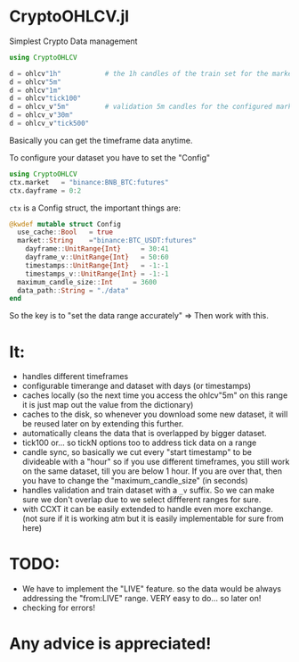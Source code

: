 # CryptoOHLCV.jl
Simplest Crypto Data management

```julia
using CryptoOHLCV

d = ohlcv"1h"           # the 1h candles of the train set for the market and range that is configured by the "ctx" module variable
d = ohlcv"5m"
d = ohlcv"1m"
d = ohlcv"tick100"
d = ohlcv_v"5m"         # validation 5m candles for the configured market
d = ohlcv_v"30m"   
d = ohlcv_v"tick500"
```

Basically you can get the timeframe data anytime.

To configure your dataset you have to set the "Config"

```julia
using CryptoOHLCV
ctx.market   = "binance:BNB_BTC:futures"
ctx.dayframe = 0:2
```

`ctx` is a Config struct, the important things are: 
```julia
@kwdef mutable struct Config
  use_cache::Bool   = true 
  market::String    ="binance:BTC_USDT:futures"
	dayframe::UnitRange{Int}     = 30:41
	dayframe_v::UnitRange{Int}   = 50:60
	timestamps::UnitRange{Int}   = -1:-1
	timestamps_v::UnitRange{Int} = -1:-1
  maximum_candle_size::Int     = 3600
  data_path::String = "./data"
end
 ```
So the key is to "set the data range accurately" => Then work with this. 

# It:
- handles different timeframes
- configurable timerange and dataset with days (or timestamps)
- caches locally (so the next time you access the ohlcv"5m" on this range it is just map out the value from the dictionary)
- caches to the disk, so whenever you download some new dataset, it will be reused later on by extending this further.
- automatically cleans the data that is overlapped by bigger dataset.
- tick100 or... so tickN options too to address tick data on a range
- candle sync, so basically we cut every "start timestamp" to be divideable with a "hour" so if you use different timeframes, you still work on the same dataset, till you are below 1 hour. If you are over that, then you have to change the "maximum_candle_size" (in seconds)
- handles validation and train dataset with a `_v` suffix. So we can make sure we don't overlap due to we select diffferent ranges for sure. 
- with CCXT it can be easily extended to handle even more exchange. (not sure if it is working atm but it is easily implementable for sure from here)


# TODO:
- We have to implement the "LIVE" feature. so the data would be always addressing the "from:LIVE" range. VERY easy to do... so later on!
- checking for errors!

# Any advice is appreciated!


